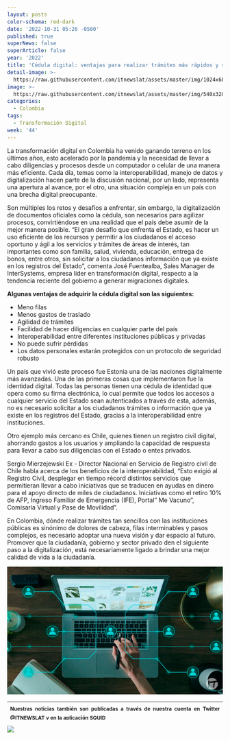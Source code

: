```yaml
---
layout: posts
color-schema: red-dark
date: '2022-10-31 05:26 -0500'
published: true
superNews: false
superArticle: false
year: '2022'
title: 'Cédula digital: ventajas para realizar trámites más rápidos y seguros'
detail-image: >-
  https://raw.githubusercontent.com/itnewslat/assets/master/img/1024x680/laptop-network-g.jpg
image: >-
  https://raw.githubusercontent.com/itnewslat/assets/master/img/540x320/laptop-network-p.jpg
categories:
  - Colombia
tags:
  - Transformación Digital
week: '44'
---
```

La transformación digital en Colombia ha venido ganando terreno en los últimos años, esto acelerado por la pandemia y la necesidad de llevar a cabo diligencias y procesos desde un computador o celular de una manera más eficiente. Cada día, temas como la interoperabilidad, manejo de datos y digitalización hacen parte de la discusión nacional, por un lado, representa una apertura al avance, por el otro, una situación compleja en un país con una brecha digital preocupante. 

Son múltiples los retos y desafíos a enfrentar, sin embargo, la digitalización de documentos oficiales como la cédula, son necesarios para agilizar procesos, convirtiéndose en una realidad que el país debe asumir de la mejor manera posible. “El gran desafío que enfrenta el Estado, es hacer un uso eficiente de los recursos y permitir a los ciudadanos el acceso oportuno y ágil a los servicios y trámites de áreas de interés, tan importantes como son familia, salud, vivienda, educación, entrega de bonos, entre otros, sin solicitar a los ciudadanos información que ya existe en los registros del Estado”, comenta José Fuentealba, Sales Manager de InterSystems, empresa líder en transformación digital, respecto a la tendencia reciente del gobierno a generar migraciones digitales.
 
**Algunas ventajas de adquirir la cédula digital son las siguientes:**
- Meno filas
- Menos gastos de traslado
- Agilidad de trámites
- Facilidad de hacer diligencias en cualquier parte del país
- Interoperabilidad entre diferentes instituciones públicas y privadas
- No puede sufrir pérdidas
- Los datos personales estarán protegidos con un protocolo de seguridad robusto


Un país que vivió este proceso fue Estonia una de las naciones digitalmente más avanzadas. Una de las primeras cosas que implementaron fue la identidad digital. Todas las personas tienen una cédula de identidad que opera como su firma electrónica, lo cual permite que todos los accesos a cualquier servicio del Estado sean autenticados a través de esta, además, no es necesario solicitar a los ciudadanos trámites o información que ya existe en los registros del Estado, gracias a la interoperabilidad entre instituciones.
 
Otro ejemplo más cercano es Chile, quienes tienen un registro civil digital, ahorrando gastos a los usuarios y ampliando la capacidad de respuesta para llevar a cabo sus diligencias con el Estado o entes privados. 
 
Sergio Mierzejewski Ex - Director Nacional en Servicio de Registro civil de Chile habla acerca de los beneficios de la interoperabilidad, “Esto exigió al Registro Civil, desplegar en tiempo récord distintos servicios que permitieran llevar a cabo iniciativas que se traducen en ayudas en dinero para el apoyo directo de miles de ciudadanos. Iniciativas como el retiro 10% de AFP, Ingreso Familiar de Emergencia (IFE), Portal” Me Vacuno”, Comisaria Virtual y Pase de Movilidad”.
 
En Colombia, dónde realizar trámites tan sencillos con las instituciones públicas es sinónimo de dolores de cabeza, filas interminables y pasos complejos, es necesario adoptar una nueva visión y dar espacio al futuro. Promover que la ciudadanía, gobierno y sector privado den el siguiente paso a la digitalización, está necesariamente ligado a brindar una mejor calidad de vida a la ciudadanía.

![](https://raw.githubusercontent.com/itnewslat/assets/master/img/540x320/laptop-network-p.jpg)

<table style="height: 42px;" width="569">
<tbody>
<tr>
<td style="text-align: justify;"><sub><strong>Nuestras noticias también son publicadas a través de nuestra cuenta en Twitter <a href="https://twitter.com/itnewslat?lang=es">@ITNEWSLAT</a> y en la aplicación <a href="https://squidapp.co/en/">SQUID</a></strong></sub></td>
</tr>
</tbody>
</table>

<img src="https://tracker.metricool.com/c3po.jpg?hash=56f88a41e39ab42c063cc51676587a04"/>